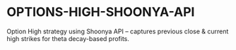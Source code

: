 # OPTIONS-HIGH-SHOONYA-API
Option High strategy using Shoonya API – captures previous close &amp; current high strikes for theta decay-based profits.
